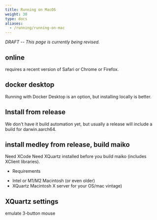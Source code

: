 ```yaml
---
title: Running on MacOS
weight: 30
type: docs
aliases:
  - /running/running-on-mac
---
```


*DRAFT -- This page is currently being revised.*


## online
 requires a recent version of Safari or Chrome or Firefox.

## docker desktop

Running with Docker Desktop is an option, but installing locally is better.

## Install from release


We don't have it build automation yet, but usually a release will include a build for darwin.aarch64.

## install medley from release, build maiko

Need XCode
Need XQuartz installed before you build maiko (includes XClient libraries).

* Requirements

- Intel or M1/M2 Macintosh (or even older)
- XQuartz Macintosh X server for your OS/mac vintage)


## XQuartz settings

emulate 3-button mouse
